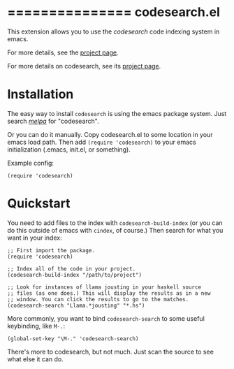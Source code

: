 ===============
 codesearch.el
===============

This extension allows you to use the *codesearch* code indexing
system in emacs.

For more details, see the
[project page](https://github.com/abingham/codesearch.el).

For more details on codesearch, see its
[project page](http://code.google.com/p/codesearch/).

Installation
============

The easy way to install `codesearch` is using the emacs package
system. Just search [*melpa*](http://melpa.milkbox.net/#/) for "codesearch".

Or you can do it manually. Copy codesearch.el to some location in your
emacs load path. Then add `(require 'codesearch)` to your emacs
initialization (.emacs, init.el, or something).

Example config:

```elisp
(require 'codesearch)
```

Quickstart
==========

You need to add files to the index with `codesearch-build-index` (or
you can do this outside of emacs with `cindex`, of course.) Then
search for what you want in your index:

```elisp
;; First import the package.
(require 'codesearch)

;; Index all of the code in your project.
(codesearch-build-index "/path/to/project")

;; Look for instances of llama jousting in your haskell source
;; files (as one does.) This will display the results as in a new
;; window. You can click the results to go to the matches.
(codesearch-search "Llama.*jousting" "*.hs")
```

More commonly, you want to bind `codesearch-search` to some useful
keybinding, like `M-.`:

```elisp
(global-set-key "\M-." 'codesearch-search)
```

There's more to codesearch, but not much. Just scan the source to see
what else it can do.
